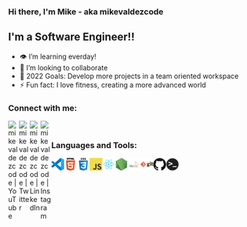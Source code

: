 ### Hi there, I'm Mike - aka mikevaldezcode

## I'm a Software Engineer!!

- 👁 I’m learning everday!
- 👯 I’m looking to collaborate 
- 🥅 2022 Goals: Develop more projects in a team oriented workspace
- ⚡ Fun fact: I love fitness, creating a more advanced world

### Connect with me:

[<img align="left" alt="mikevaldezcode | YouTube" width="22px" src="https://cdn.jsdelivr.net/npm/simple-icons@v3/icons/youtube.svg" />][youtube]
[<img align="left" alt="mikevaldezcode | Twitter" width="22px" src="https://cdn.jsdelivr.net/npm/simple-icons@v3/icons/twitter.svg" />][twitter]
[<img align="left" alt="mikevaldezcode | LinkedIn" width="22px" src="https://cdn.jsdelivr.net/npm/simple-icons@v3/icons/linkedin.svg" />][linkedin]
[<img align="left" alt="mikevaldezcode | Instagram" width="22px" src="https://cdn.jsdelivr.net/npm/simple-icons@v3/icons/instagram.svg" />][instagram]

<br />

### Languages and Tools:

<img align="left" alt="Visual Studio Code" width="26px" src="https://raw.githubusercontent.com/github/explore/80688e429a7d4ef2fca1e82350fe8e3517d3494d/topics/visual-studio-code/visual-studio-code.png" />

<img align="left" alt="HTML5" width="26px" src="https://raw.githubusercontent.com/github/explore/80688e429a7d4ef2fca1e82350fe8e3517d3494d/topics/html/html.png" />

<img align="left" alt="CSS3" width="26px" src="https://raw.githubusercontent.com/github/explore/80688e429a7d4ef2fca1e82350fe8e3517d3494d/topics/css/css.png" />

<img align="left" alt="JavaScript" width="26px" src="https://raw.githubusercontent.com/github/explore/80688e429a7d4ef2fca1e82350fe8e3517d3494d/topics/javascript/javascript.png" />

<img align="left" alt="React" width="26px" src="https://raw.githubusercontent.com/github/explore/80688e429a7d4ef2fca1e82350fe8e3517d3494d/topics/react/react.png" />

<img align="left" alt="Node.js" width="26px" src="https://raw.githubusercontent.com/github/explore/80688e429a7d4ef2fca1e82350fe8e3517d3494d/topics/nodejs/nodejs.png" />

<img align="left" alt="MySQL" width="26px" src="https://raw.githubusercontent.com/github/explore/80688e429a7d4ef2fca1e82350fe8e3517d3494d/topics/mysql/mysql.png" />

<img align="left" alt="Git" width="26px" src="https://raw.githubusercontent.com/github/explore/80688e429a7d4ef2fca1e82350fe8e3517d3494d/topics/git/git.png" />

<img align="left" alt="GitHub" width="26px" src="https://raw.githubusercontent.com/github/explore/78df643247d429f6cc873026c0622819ad797942/topics/github/github.png" />

<img align="left" alt="Terminal" width="26px" src="https://raw.githubusercontent.com/github/explore/80688e429a7d4ef2fca1e82350fe8e3517d3494d/topics/terminal/terminal.png" />


[twitter]: https://twitter.com/mikevaldez_code
[youtube]: https://www.youtube.com/channel/UCI7OYVvMIAGz-7YuAUM-oAQ
[instagram]: https://instagram.com/mikevaldez.code
[linkedin]: https://www.linkedin.com/in/michael-valdez-3b735513b/
